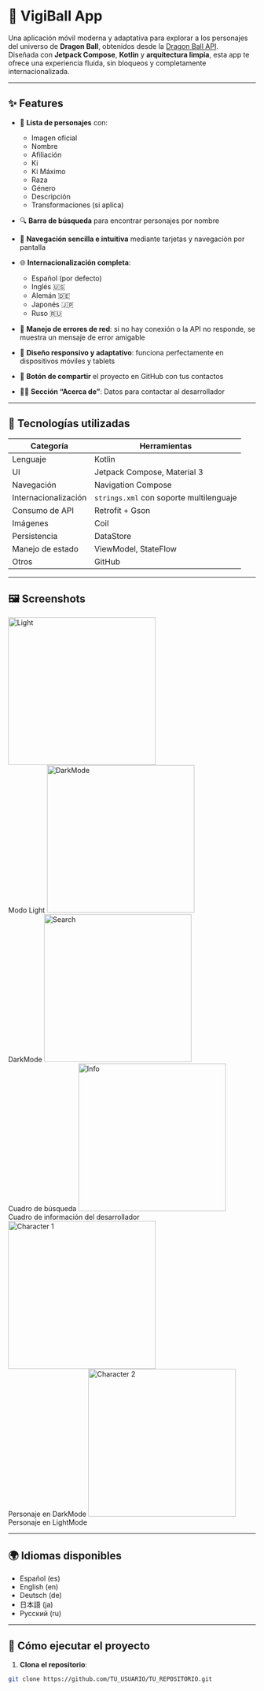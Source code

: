 # 🐉 VigiBall App

Una aplicación móvil moderna y adaptativa para explorar a los personajes del universo de **Dragon Ball**, obtenidos desde la [Dragon Ball API](https://web.dragonball-api.com/).  
Diseñada con **Jetpack Compose**, **Kotlin** y **arquitectura limpia**, esta app te ofrece una experiencia fluida, sin bloqueos y completamente internacionalizada.

---

## ✨ Features

- 📜 **Lista de personajes** con:
  - Imagen oficial
  - Nombre
  - Afiliación
  - Ki
  - Ki Máximo
  - Raza
  - Género
  - Descripción
  - Transformaciones (si aplica)

- 🔍 **Barra de búsqueda** para encontrar personajes por nombre

- 🧭 **Navegación sencilla e intuitiva** mediante tarjetas y navegación por pantalla

- 🌐 **Internacionalización completa**:
  - Español (por defecto)
  - Inglés 🇺🇸
  - Alemán 🇩🇪
  - Japonés 🇯🇵
  - Ruso 🇷🇺

- 🧠 **Manejo de errores de red**: si no hay conexión o la API no responde, se muestra un mensaje de error amigable

- 🎯 **Diseño responsivo y adaptativo**: funciona perfectamente en dispositivos móviles y tablets

- 📲 **Botón de compartir** el proyecto en GitHub con tus contactos

- 🙋‍♂️ **Sección “Acerca de”**: Datos para contactar al desarrollador

---

## 🧪 Tecnologías utilizadas

| Categoría | Herramientas |
|----------|--------------|
| Lenguaje | Kotlin |
| UI | Jetpack Compose, Material 3 |
| Navegación | Navigation Compose |
| Internacionalización | `strings.xml` con soporte multilenguaje |
| Consumo de API | Retrofit + Gson |
| Imágenes | Coil |
| Persistencia | DataStore |
| Manejo de estado | ViewModel, StateFlow |
| Otros | GitHub |

---

## 🖼️ Screenshots

<img src="https://github.com/user-attachments/assets/a0a46f37-1a4b-4fcd-b3e5-31d1231c29f1" alt="Light" width="300" />
<br>Modo Light

<img src="https://github.com/user-attachments/assets/5ba14852-8ab4-417f-ada2-32ce4d0bd9c5" alt="DarkMode" width="300" />
<br>DarkMode

<img src="https://github.com/user-attachments/assets/461d4ff8-e244-498c-b97a-4b17d102e421" alt="Search" width="300" />
<br>Cuadro de búsqueda

<img src="https://github.com/user-attachments/assets/aeae06c5-6aa1-4052-a317-3e5ccef86181" alt="Info" width="300" />
<br>Cuadro de información del desarrollador

<img src="https://github.com/user-attachments/assets/afd0e814-d67b-42af-ac0d-4d3963112fcc" alt="Character 1" width="300" />
<br>Personaje en DarkMode

<img src="https://github.com/user-attachments/assets/ddd724f5-bb9d-4bc4-812c-44183d6b821e" alt="Character 2" width="300" />
<br>Personaje en LightMode

---

## 🌍 Idiomas disponibles

- Español (es)
- English (en)
- Deutsch (de)
- 日本語 (ja)
- Русский (ru)

---

## 🚀 Cómo ejecutar el proyecto

1. **Clona el repositorio**:

```bash
git clone https://github.com/TU_USUARIO/TU_REPOSITORIO.git
